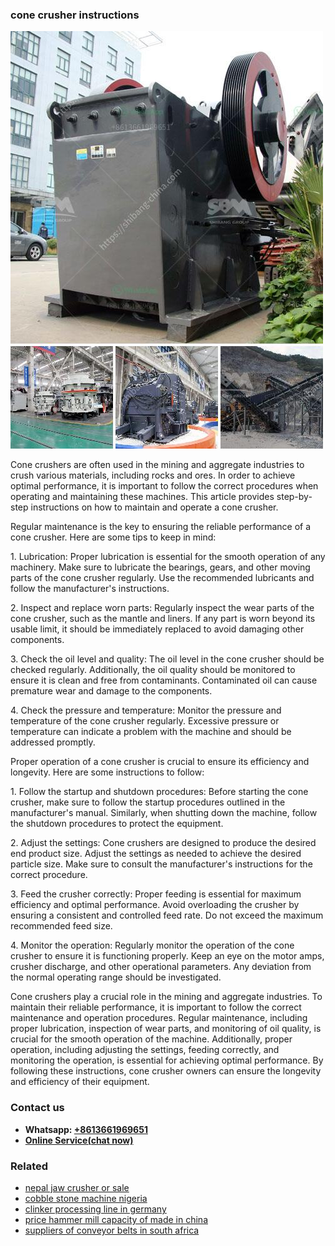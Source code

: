 <h3>cone crusher instructions</h3><img src='1702260124.jpg' alt=''><p>Cone crushers are often used in the mining and aggregate industries to crush various materials, including rocks and ores. In order to achieve optimal performance, it is important to follow the correct procedures when operating and maintaining these machines. This article provides step-by-step instructions on how to maintain and operate a cone crusher.</p><p>Regular maintenance is the key to ensuring the reliable performance of a cone crusher. Here are some tips to keep in mind:</p><p>1. Lubrication: Proper lubrication is essential for the smooth operation of any machinery. Make sure to lubricate the bearings, gears, and other moving parts of the cone crusher regularly. Use the recommended lubricants and follow the manufacturer's instructions.</p><p>2. Inspect and replace worn parts: Regularly inspect the wear parts of the cone crusher, such as the mantle and liners. If any part is worn beyond its usable limit, it should be immediately replaced to avoid damaging other components.</p><p>3. Check the oil level and quality: The oil level in the cone crusher should be checked regularly. Additionally, the oil quality should be monitored to ensure it is clean and free from contaminants. Contaminated oil can cause premature wear and damage to the components.</p><p>4. Check the pressure and temperature: Monitor the pressure and temperature of the cone crusher regularly. Excessive pressure or temperature can indicate a problem with the machine and should be addressed promptly.</p><p>Proper operation of a cone crusher is crucial to ensure its efficiency and longevity. Here are some instructions to follow:</p><p>1. Follow the startup and shutdown procedures: Before starting the cone crusher, make sure to follow the startup procedures outlined in the manufacturer's manual. Similarly, when shutting down the machine, follow the shutdown procedures to protect the equipment.</p><p>2. Adjust the settings: Cone crushers are designed to produce the desired end product size. Adjust the settings as needed to achieve the desired particle size. Make sure to consult the manufacturer's instructions for the correct procedure.</p><p>3. Feed the crusher correctly: Proper feeding is essential for maximum efficiency and optimal performance. Avoid overloading the crusher by ensuring a consistent and controlled feed rate. Do not exceed the maximum recommended feed size.</p><p>4. Monitor the operation: Regularly monitor the operation of the cone crusher to ensure it is functioning properly. Keep an eye on the motor amps, crusher discharge, and other operational parameters. Any deviation from the normal operating range should be investigated.</p><p>Cone crushers play a crucial role in the mining and aggregate industries. To maintain their reliable performance, it is important to follow the correct maintenance and operation procedures. Regular maintenance, including proper lubrication, inspection of wear parts, and monitoring of oil quality, is crucial for the smooth operation of the machine. Additionally, proper operation, including adjusting the settings, feeding correctly, and monitoring the operation, is essential for achieving optimal performance. By following these instructions, cone crusher owners can ensure the longevity and efficiency of their equipment.</p><h3>Contact us</h3><ul><li><strong>Whatsapp:&nbsp;<a href="https://wa.me/8613661969651">+8613661969651</a></strong></li><li><a href="https://swt.shibang-china.com/?git&amp;zhl&amp;cone crusher instructions"><strong>Online Service(chat now)</strong></a></li></ul><h3>Related</h3><ul><li><a href='nepal jaw crusher or sale.md'>nepal jaw crusher or sale</a></li><li><a href='cobble stone machine nigeria.md'>cobble stone machine nigeria</a></li><li><a href='clinker processing line in germany.md'>clinker processing line in germany</a></li><li><a href='price hammer mill capacity of made in china.md'>price hammer mill capacity of made in china</a></li><li><a href='suppliers of conveyor belts in south africa.md'>suppliers of conveyor belts in south africa</a></li></ul>
